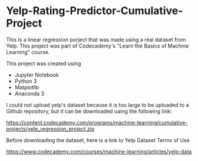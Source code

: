 # Yelp-Rating-Predictor-Cumulative-Project
This is a linear regression porject that was made using a real dataset from Yelp. This project was part of Codecademy's "Learn the Basics of Machine Learning" course.

This project was created using 

- Jupyter Notebook
- Python 3
- Matplotlib
- Anaconda 3

I could not upload yelp's dataset because it is too large to be uploaded to a Github repository, but it can be downloaded uaing the following link:

https://content.codecademy.com/programs/machine-learning/cumulative-projects/yelp_regression_project.zip

Before downloading the dataset, here is a link to Yelp Dataset Terms of Use

https://www.codecademy.com/courses/machine-learning/articles/yelp-data

